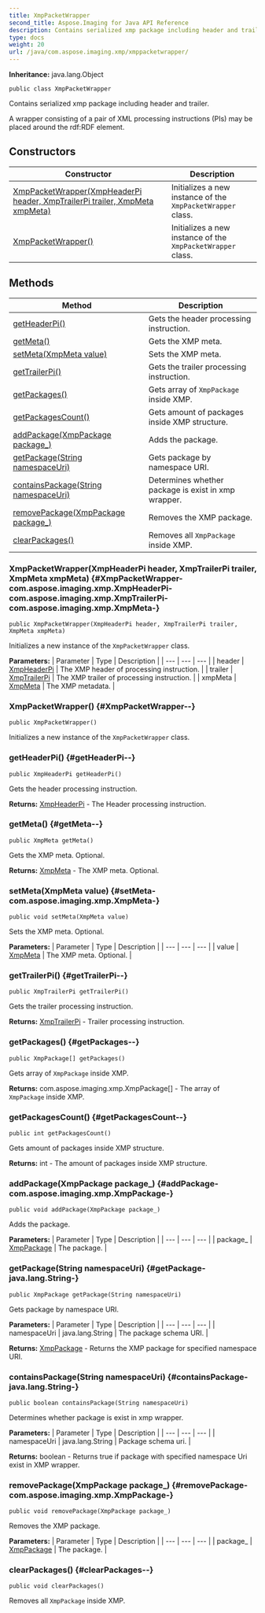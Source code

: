 ```yaml
---
title: XmpPacketWrapper
second_title: Aspose.Imaging for Java API Reference
description: Contains serialized xmp package including header and trailer.
type: docs
weight: 20
url: /java/com.aspose.imaging.xmp/xmppacketwrapper/
---
```

**Inheritance:**
java.lang.Object
```
public class XmpPacketWrapper
```

Contains serialized xmp package including header and trailer.

A wrapper consisting of a pair of XML processing instructions (PIs) may be placed around the rdf:RDF element.
## Constructors

| Constructor | Description |
| --- | --- |
| [XmpPacketWrapper(XmpHeaderPi header, XmpTrailerPi trailer, XmpMeta xmpMeta)](#XmpPacketWrapper-com.aspose.imaging.xmp.XmpHeaderPi-com.aspose.imaging.xmp.XmpTrailerPi-com.aspose.imaging.xmp.XmpMeta-) | Initializes a new instance of the `XmpPacketWrapper` class. |
| [XmpPacketWrapper()](#XmpPacketWrapper--) | Initializes a new instance of the `XmpPacketWrapper` class. |
## Methods

| Method | Description |
| --- | --- |
| [getHeaderPi()](#getHeaderPi--) | Gets the header processing instruction. |
| [getMeta()](#getMeta--) | Gets the XMP meta. |
| [setMeta(XmpMeta value)](#setMeta-com.aspose.imaging.xmp.XmpMeta-) | Sets the XMP meta. |
| [getTrailerPi()](#getTrailerPi--) | Gets the trailer processing instruction. |
| [getPackages()](#getPackages--) | Gets array of `XmpPackage` inside XMP. |
| [getPackagesCount()](#getPackagesCount--) | Gets amount of packages inside XMP structure. |
| [addPackage(XmpPackage package_)](#addPackage-com.aspose.imaging.xmp.XmpPackage-) | Adds the package. |
| [getPackage(String namespaceUri)](#getPackage-java.lang.String-) | Gets package by namespace URI. |
| [containsPackage(String namespaceUri)](#containsPackage-java.lang.String-) | Determines whether package is exist in xmp wrapper. |
| [removePackage(XmpPackage package_)](#removePackage-com.aspose.imaging.xmp.XmpPackage-) | Removes the XMP package. |
| [clearPackages()](#clearPackages--) | Removes all `XmpPackage` inside XMP. |
### XmpPacketWrapper(XmpHeaderPi header, XmpTrailerPi trailer, XmpMeta xmpMeta) {#XmpPacketWrapper-com.aspose.imaging.xmp.XmpHeaderPi-com.aspose.imaging.xmp.XmpTrailerPi-com.aspose.imaging.xmp.XmpMeta-}
```
public XmpPacketWrapper(XmpHeaderPi header, XmpTrailerPi trailer, XmpMeta xmpMeta)
```


Initializes a new instance of the `XmpPacketWrapper` class.

**Parameters:**
| Parameter | Type | Description |
| --- | --- | --- |
| header | [XmpHeaderPi](../../com.aspose.imaging.xmp/xmpheaderpi) | The XMP header of processing instruction. |
| trailer | [XmpTrailerPi](../../com.aspose.imaging.xmp/xmptrailerpi) | The XMP trailer of processing instruction. |
| xmpMeta | [XmpMeta](../../com.aspose.imaging.xmp/xmpmeta) | The XMP metadata. |

### XmpPacketWrapper() {#XmpPacketWrapper--}
```
public XmpPacketWrapper()
```


Initializes a new instance of the `XmpPacketWrapper` class.

### getHeaderPi() {#getHeaderPi--}
```
public XmpHeaderPi getHeaderPi()
```


Gets the header processing instruction.

**Returns:**
[XmpHeaderPi](../../com.aspose.imaging.xmp/xmpheaderpi) - The Header processing instruction.
### getMeta() {#getMeta--}
```
public XmpMeta getMeta()
```


Gets the XMP meta. Optional.

**Returns:**
[XmpMeta](../../com.aspose.imaging.xmp/xmpmeta) - The XMP meta. Optional.
### setMeta(XmpMeta value) {#setMeta-com.aspose.imaging.xmp.XmpMeta-}
```
public void setMeta(XmpMeta value)
```


Sets the XMP meta. Optional.

**Parameters:**
| Parameter | Type | Description |
| --- | --- | --- |
| value | [XmpMeta](../../com.aspose.imaging.xmp/xmpmeta) | The XMP meta. Optional. |

### getTrailerPi() {#getTrailerPi--}
```
public XmpTrailerPi getTrailerPi()
```


Gets the trailer processing instruction.

**Returns:**
[XmpTrailerPi](../../com.aspose.imaging.xmp/xmptrailerpi) - Trailer processing instruction.
### getPackages() {#getPackages--}
```
public XmpPackage[] getPackages()
```


Gets array of `XmpPackage` inside XMP.

**Returns:**
com.aspose.imaging.xmp.XmpPackage[] - The array of `XmpPackage` inside XMP.
### getPackagesCount() {#getPackagesCount--}
```
public int getPackagesCount()
```


Gets amount of packages inside XMP structure.

**Returns:**
int - The amount of packages inside XMP structure.
### addPackage(XmpPackage package_) {#addPackage-com.aspose.imaging.xmp.XmpPackage-}
```
public void addPackage(XmpPackage package_)
```


Adds the package.

**Parameters:**
| Parameter | Type | Description |
| --- | --- | --- |
| package_ | [XmpPackage](../../com.aspose.imaging.xmp/xmppackage) | The package. |

### getPackage(String namespaceUri) {#getPackage-java.lang.String-}
```
public XmpPackage getPackage(String namespaceUri)
```


Gets package by namespace URI.

**Parameters:**
| Parameter | Type | Description |
| --- | --- | --- |
| namespaceUri | java.lang.String | The package schema URI. |

**Returns:**
[XmpPackage](../../com.aspose.imaging.xmp/xmppackage) - Returns the XMP package for specified namespace URI.
### containsPackage(String namespaceUri) {#containsPackage-java.lang.String-}
```
public boolean containsPackage(String namespaceUri)
```


Determines whether package is exist in xmp wrapper.

**Parameters:**
| Parameter | Type | Description |
| --- | --- | --- |
| namespaceUri | java.lang.String | Package schema uri. |

**Returns:**
boolean - Returns true if package with specified namespace Uri exist in XMP wrapper.
### removePackage(XmpPackage package_) {#removePackage-com.aspose.imaging.xmp.XmpPackage-}
```
public void removePackage(XmpPackage package_)
```


Removes the XMP package.

**Parameters:**
| Parameter | Type | Description |
| --- | --- | --- |
| package_ | [XmpPackage](../../com.aspose.imaging.xmp/xmppackage) | The package. |

### clearPackages() {#clearPackages--}
```
public void clearPackages()
```


Removes all `XmpPackage` inside XMP.

